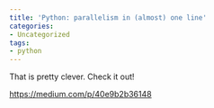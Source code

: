 ```yaml
---
title: 'Python: parallelism in (almost) one line'
categories:
- Uncategorized
tags:
- python
---
```

That is pretty clever. Check it out!

https://medium.com/p/40e9b2b36148


